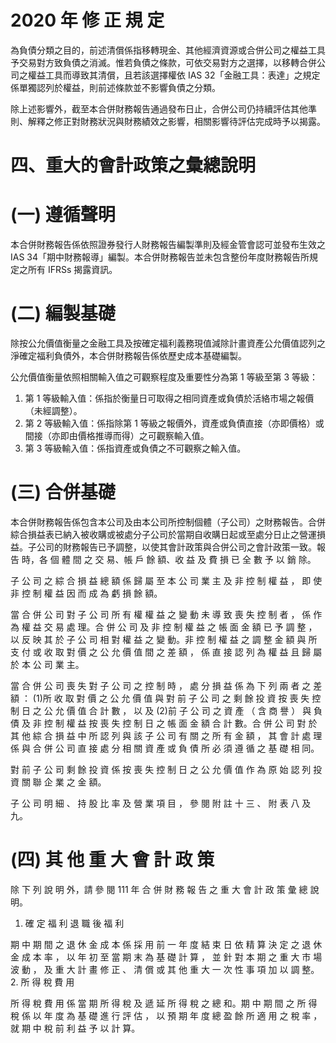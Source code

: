# 2020 年 修 正 規 定

為負債分類之目的，前述清償係指移轉現金、其他經濟資源或合併公司之權益工具予交易對方致負債之消滅。惟若負債之條款，可依交易對方之選擇，以移轉合併公司之權益工具而導致其清償，且若該選擇權依 IAS 32「金融工具：表達」之規定係單獨認列於權益，則前述條款並不影響負債之分類。

除上述影響外，截至本合併財務報告通過發布日止，合併公司仍持續評估其他準則、解釋之修正對財務狀況與財務績效之影響，相關影響待評估完成時予以揭露。

# 四、重大的會計政策之彙總說明

# (一) 遵循聲明

本合併財務報告係依照證券發行人財務報告編製準則及經金管會認可並發布生效之 IAS 34「期中財務報導」編製。本合併財務報告並未包含整份年度財務報告所規定之所有 IFRSs 揭露資訊。

# (二) 編製基礎

除按公允價值衡量之金融工具及按確定福利義務現值減除計畫資產公允價值認列之淨確定福利負債外，本合併財務報告係依歷史成本基礎編製。

公允價值衡量依照相關輸入值之可觀察程度及重要性分為第 1 等級至第 3 等級：

1. 第 1 等級輸入值：係指於衡量日可取得之相同資產或負債於活絡市場之報價（未經調整）。
2. 第 2 等級輸入值：係指除第 1 等級之報價外，資產或負債直接（亦即價格）或間接（亦即由價格推導而得）之可觀察輸入值。
3. 第 3 等級輸入值：係指資產或負債之不可觀察之輸入值。

# (三) 合併基礎

本合併財務報告係包含本公司及由本公司所控制個體（子公司）之財務報告。合併綜合損益表已納入被收購或被處分子公司於當期自收購日起或至處分日止之營運損益。子公司的財務報告已予調整，以使其會計政策與合併公司之會計政策一致。報 告 時，各 個 體 間 之 交 易、帳 戶 餘 額、收 益 及 費 損 已 全 數 予 以 銷 除。

子 公 司 之 綜 合 損 益 總 額 係 歸 屬 至 本 公 司 業 主 及 非 控 制 權 益 ， 即 使 非 控 制 權 益 因 而 成 為 虧 損 餘 額。

當 合 併 公 司 對 子 公 司 所 有 權 權 益 之 變 動 未 導 致 喪 失 控 制 者 ， 係 作 為 權 益 交 易 處 理。合 併 公 司 及 非 控 制 權 益 之 帳 面 金 額 已 予 調 整 ， 以 反 映 其 於 子 公 司 相 對 權 益 之 變 動。非 控 制 權 益 之 調 整 金 額 與 所 支 付 或 收 取 對 價 之 公 允 價 值 間 之 差 額 ， 係 直 接 認 列 為 權 益 且 歸 屬 於 本 公 司 業 主。

當 合 併 公 司 喪 失 對 子 公 司 之 控 制 時 ， 處 分 損 益 係 為 下 列 兩 者 之 差 額 ： (1)所 收 取 對 價 之 公 允 價 值 與 對 前 子 公 司 之 剩 餘 投 資 按 喪 失 控 制 日 之 公 允 價 值 合 計 數 ， 以 及 (2)前 子 公 司 之 資 產 （ 含 商 譽 ） 與 負 債 及 非 控 制 權 益 按 喪 失 控 制 日 之 帳 面 金 額 合 計 數。合 併 公 司 對 於 其 他 綜 合 損 益 中 所 認 列 與 該 子 公 司 有 關 之 所 有 金 額 ， 其 會 計 處 理 係 與 合 併 公 司 直 接 處 分 相 關 資 產 或 負 債 所 必 須 遵 循 之 基 礎 相 同。

對 前 子 公 司 剩 餘 投 資 係 按 喪 失 控 制 日 之 公 允 價 值 作 為 原 始 認 列 投 資 關 聯 企 業 之 金 額。

子 公 司 明 細 、 持 股 比 率 及 營 業 項 目 ， 參 閱 附 註 十 三 、 附 表 八 及 九。

# (四) 其 他 重 大 會 計 政 策

除 下 列 說 明 外，請 參 閱 111 年 合 併 財 務 報 告 之 重 大 會 計 政 策 彙 總 說 明。

1. 確 定 福 利 退 職 後 福 利

期 中 期 間 之 退 休 金 成 本 係 採 用 前 一 年 度 結 束 日 依 精 算 決 定 之 退 休 金 成 本 率 ， 以 年 初 至 當 期 末 為 基 礎 計 算 ， 並 針 對 本 期 之 重 大 市 場 波 動 ， 及 重 大 計 畫 修 正 、 清 償 或 其 他 重 大 一 次 性 事 項 加 以 調 整。
2. 所 得 稅 費 用

所 得 稅 費 用 係 當 期 所 得 稅 及 遞 延 所 得 稅 之 總 和。期 中 期 間 之 所 得 稅 係 以 年 度 為 基 礎 進 行 評 估 ， 以 預 期 年 度 總 盈 餘 所 適 用 之 稅 率 ， 就 期 中 稅 前 利 益 予 以 計 算。